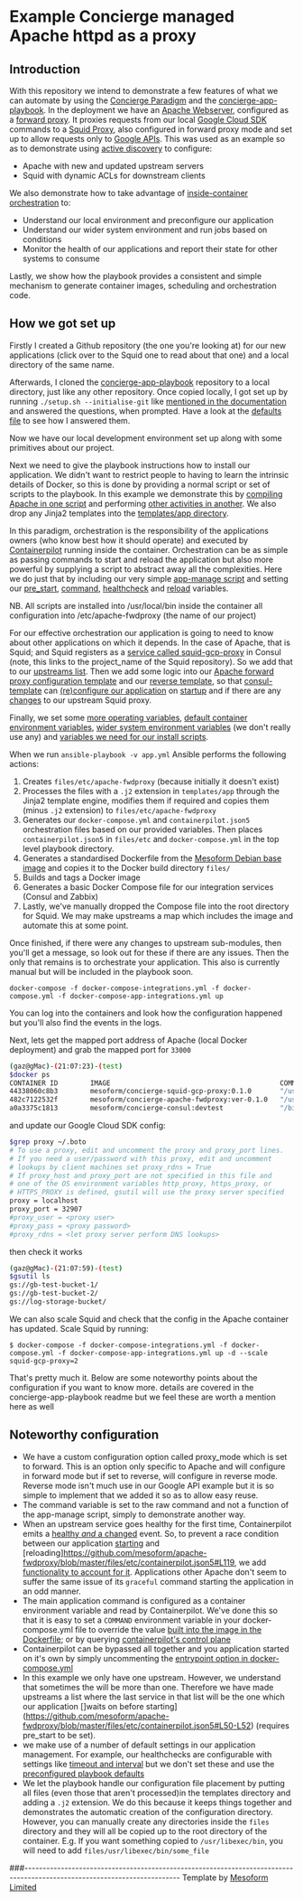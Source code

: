 # Example Concierge managed Apache httpd as a proxy

## Introduction
With this repository we intend to demonstrate a few features of what we can automate by using the 
[Concierge Paradigm](http://www.mesoform.com/blog-listing/info/the-concierge-paradigm) and the 
[concierge-app-playbook](https://github.com/mesoform/concierge-app-playbook).
In the deployment we have an [Apache Webserver](http://httpd.apache.org), configured as a 
[forward proxy](https://httpd.apache.org/docs/2.4/mod/mod_proxy.html#forwardreverse). It proxies requests from our local
 [Google Cloud SDK](https://cloud.google.com/sdk/) commands to a [Squid Proxy](http://squid-cache.org/), also configured in 
 forward proxy mode and set up to allow requests only to [Google APIs](https://cloud.google.com/apis/).
This was used as an example so as to demonstrate using [active discovery](https://containersummit.io/articles/active-vs-passive-discovery)
 to configure:
* Apache with new and updated upstream servers
* Squid with dynamic ACLs for downstream clients

We also demonstrate how to take advantage of [inside-container orchestration](http://autopilotpattern.io) to:
* Understand our local environment and preconfigure our application
* Understand our wider system environment and run jobs based on conditions
* Monitor the health of our applications and report their state for other systems to consume

Lastly, we show how the playbook provides a consistent and simple mechanism to generate container images, scheduling and 
orchestration code.

## How we got set up 
Firstly I created a Github repository (the one you're looking at) for our new applications (click over to the Squid one to read
 about that one) and a local directory of the same name. 

Afterwards, I cloned the [concierge-app-playbook](https://github.com/mesoform/concierge-app-playbook) repository to a local 
directory, just like any other repository. Once copied locally, I got set up by running `./setup.sh --initialise-git` like 
[mentioned in the documentation](https://github.com/mesoform/concierge-app-playbook#setting-up) and answered the questions, when
 prompted. Have a look at the [defaults file](https://github.com/mesoform/apache-fwdproxy/blob/master/defaults/main.yml) to see 
 how I answered them.

Now we have our local development environment set up along with some primitives about our project.

Next we need to give the playbook instructions how to install our application. We didn't want to restrict people to having to 
learn the intrinsic details of Docker, so this is done by providing a normal script or set of scripts to the playbook. In this 
example we demonstrate this by
[compiling Apache in one script](https://github.com/mesoform/apache-fwdproxy/blob/master/files/bin/compile.sh) and performing
[other activities in another](https://github.com/mesoform/apache-fwdproxy/blob/master/files/bin/install.sh). We 
also drop any Jinja2 templates into the [templates/app directory](https://github.com/mesoform/apache-fwdproxy/tree/master/templates/app).

In this paradigm, orchestration is the responsibility of the applications owners (who know best how it should operate) and 
executed by [Containerpilot](https://github.com/joyent/containerpilot) running inside the container. Orchestration can be as 
simple as passing commands to start and reload the application but also more powerful by supplying a script to abstract away all 
the complexities. Here we do just that by including our very simple 
[app-manage script](https://github.com/mesoform/apache-fwdproxy/blob/master/files/bin/app-manage) and setting our 
[pre_start](https://github.com/mesoform/apache-fwdproxy/blob/master/vars/main.yml#L25), 
[command](https://github.com/mesoform/apache-fwdproxy/blob/master/vars/main.yml#L27), 
[healthcheck](https://github.com/mesoform/apache-fwdproxy/blob/master/vars/main.yml#L24) and 
[reload](https://github.com/mesoform/apache-fwdproxy/blob/master/vars/main.yml#L28) variables.

NB. All scripts are installed into /usr/local/bin inside the container all configuration into /etc/apache-fwdproxy (the name of
our project)

For our effective orchestration our application is going to need to know about other applications on which it depends. In the 
case of Apache, that is Squid; and Squid registers as a 
[service called squid-gcp-proxy](https://github.com/mesoform/squid-gcp-proxy/blob/master/defaults/main.yml#L3) in Consul (note, 
this links to the project_name of the Squid repository). So we add that to our 
[upstreams list](https://github.com/mesoform/apache-fwdproxy/blob/master/vars/main.yml#L29). Then we add some logic into our 
[Apache forward proxy configuration template](https://github.com/mesoform/apache-fwdproxy/blob/master/templates/app/fwdproxy.conf.ctmpl.j2)
 and our [reverse template](https://github.com/mesoform/apache-fwdproxy/blob/master/templates/app/rvrsproxy.conf.ctmpl.j2), so 
 that [consul-template](https://github.com/hashicorp/consul-template) can 
 [(re)configure our application](https://github.com/mesoform/apache-fwdproxy/blob/master/files/bin/app-manage#L42) on 
 [startup](https://github.com/mesoform/apache-fwdproxy/blob/master/files/etc/containerpilot.json5#L49) and if there are any 
 [changes](https://github.com/mesoform/apache-fwdproxy/blob/master/files/etc/containerpilot.json5#L138) to our upstream Squid proxy. 

Finally, we set some [more operating variables](https://github.com/mesoform/apache-fwdproxy/blob/master/vars/main.yml#L16-L30),
[default container environment variables](https://github.com/mesoform/apache-fwdproxy/blob/master/vars/main.yml#L33), 
[wider system environment variables](https://github.com/mesoform/apache-fwdproxy/blob/master/vars/main.yml#L35) (we don't really use
any) and [variables we need for our install scripts](https://github.com/mesoform/apache-fwdproxy/blob/master/vars/main.yml#L9-L14).

When we run `ansible-playbook -v app.yml` Ansible performs the following actions:
1. Creates `files/etc/apache-fwdproxy` (because initially it doesn't exist)
1. Processes the files with a `.j2` extension in `templates/app` through the Jinja2 template engine, modifies them if required and 
copies them (minus `.j2` extension) to `files/etc/apache-fwdproxy`
1. Generates our `docker-compose.yml` and `containerpilot.json5` orchestration files based on our provided variables. Then places 
`containerpilot.json5` in `files/etc` and `docker-compose.yml` in the top level playbook directory.
1. Generates a standardised Dockerfile from the 
[Mesoform Debian base image](https://hub.docker.com/r/mesoform/concierge-debian-base-image/) and copies it to the Docker build 
directory `files/`
1. Builds and tags a Docker image
1. Generates a basic Docker Compose file for our integration services (Consul and Zabbix)
1. Lastly, we've manually dropped the Compose file into the root directory for Squid. We may make upstreams a map which includes 
the image and automate this at some point.

Once finished, if there were any changes to upstream sub-modules, then you'll get a message, so look out for these if there are
any issues. Then the only that remains is to orchestrate your application. This also is currently manual but will be included 
in the playbook soon.

```docker-compose -f docker-compose-integrations.yml -f docker-compose.yml -f docker-compose-app-integrations.yml up```

You can log into the containers and look how the configuration happened but you'll also find the events in the logs.

Next, lets get the mapped port address of Apache (local Docker deployment) and grab the mapped port for `33000`
```bash
(gaz@gMac)-(21:07:23)-(test)
$docker ps
CONTAINER ID        IMAGE                                          COMMAND                  CREATED             STATUS                    PORTS                                                                                                                                                                                                      NAMES
44338060c8b3        mesoform/concierge-squid-gcp-proxy:0.1.0       "/usr/local/bin/cont…"   29 seconds ago      Up 26 seconds (healthy)   3128/tcp, 10050/tcp                                                                                                                                                                                        apachefwdproxy_squid-gcp-proxy_1
482c7122532f        mesoform/concierge-apache-fwdproxy:ver-0.1.0   "/usr/local/bin/cont…"   29 seconds ago      Up 26 seconds (healthy)   0.0.0.0:32908->10050/tcp, 0.0.0.0:32907->33000/tcp                                                                                                                                                         apachefwdproxy_app_1
a0a3375c1813        mesoform/concierge-consul:devtest              "/bin/containerpilot…"   29 seconds ago      Up 27 seconds             53/tcp, 10050/tcp, 53/udp, 0.0.0.0:32906->8300/tcp, 0.0.0.0:32809->8301/udp, 0.0.0.0:32905->8301/tcp, 0.0.0.0:32808->8302/udp, 0.0.0.0:32904->8302/tcp, 0.0.0.0:32903->8400/tcp, 0.0.0.0:32902->8500/tcp   apachefwdproxy_consul_1
```

and update our Google Cloud SDK config:

```bash
$grep proxy ~/.boto 
# To use a proxy, edit and uncomment the proxy and proxy_port lines.
# If you need a user/password with this proxy, edit and uncomment
# lookups by client machines set proxy_rdns = True
# If proxy_host and proxy_port are not specified in this file and
# one of the OS environment variables http_proxy, https_proxy, or
# HTTPS_PROXY is defined, gsutil will use the proxy server specified
proxy = localhost
proxy_port = 32907
#proxy_user = <proxy user>
#proxy_pass = <proxy password>
#proxy_rdns = <let proxy server perform DNS lookups>
```

then check it works

```bash
(gaz@gMac)-(21:07:59)-(test)
$gsutil ls
gs://gb-test-bucket-1/
gs://gb-test-bucket-2/
gs://log-storage-bucket/
```

We can also scale Squid and check that the config in the Apache container has updated. Scale Squid by running:

```
$ docker-compose -f docker-compose-integrations.yml -f docker-compose.yml -f docker-compose-app-integrations.yml up -d --scale squid-gcp-proxy=2
``` 

That's pretty much it. Below are some noteworthy points about the configuration if you want to know more. details are covered 
in the concierge-app-playbook readme but we feel these are worth a mention here as well

## Noteworthy configuration 

* We have a custom configuration option called proxy_mode which is set to forward. This is an option only specific to Apache and
 will configure in forward mode but if set to reverse, will configure in reverse mode. Reverse mode isn't much use in our Google 
 API example but it is so simple to implement that we added it so as to allow easy reuse.
* The command variable is set to the raw command and not a function of the app-manage script, simply to demonstrate another way.
* When an upstream service goes healthy for the first time, Containerpilot emits a [healthy _and_ a 
changed](https://github.com/joyent/containerpilot/blob/master/docs/30-configuration/35-watches.md) event. So, to prevent a race 
condition between our application [starting](https://github.com/mesoform/apache-fwdproxy/blob/master/files/etc/containerpilot.json5#L48)
and [reloading]https://github.com/mesoform/apache-fwdproxy/blob/master/files/etc/containerpilot.json5#L119, we add [functionality
 to account for it](https://github.com/mesoform/apache-fwdproxy/blob/master/files/bin/app-manage#L27-L38).  Applications other 
 Apache don't seem to suffer the same issue of its `graceful` command starting the application in an odd manner.
* The main application command is configured as a container environment variable and read by Containerpilot. We've done this so 
that it is easy to set a `COMMAND` environment variable in your docker-compose.yml file to override the value [built into the
image in the Dockerfile](https://github.com/mesoform/apache-fwdproxy/blob/master/files/Dockerfile#L18); or by querying 
[containerpilot's control plane](https://github.com/joyent/containerpilot/blob/master/docs/30-configuration/37-control-plane.md#putenv-post-v3env)
* Containerpilot can be bypassed all together and you application started on it's own by simply uncommenting the [entrypoint
option in docker-compose.yml](https://github.com/mesoform/apache-fwdproxy/blob/master/docker-compose.yml#L32)
* In this example we only have one upstream. However, we understand that sometimes the will be more than one. Therefore we have 
made upstreams a list where the last service in that list will be the one which our application []waits on before 
starting](https://github.com/mesoform/apache-fwdproxy/blob/master/files/etc/containerpilot.json5#L50-L52) (requires pre_start to
be set).
* we make use of a number of default settings in our application management. For example, our healthchecks are configurable with
settings like [timeout and interval](https://github.com/mesoform/concierge-app-playbook/blob/master/vars/main.yml#L6-L8) but we 
don't set these and use the [preconfigured playbook defaults](https://github.com/mesoform/create-concierge-app/blob/master/defaults/main.yml#L8-L10)
* We let the playbook handle our configuration file placement by putting all files (even those that aren't processed)in the 
templates directory and adding a `.j2` extension. We do this because it keeps things together and demonstrates the automatic
creation of the configuration directory. However, you can manually create any directories inside the `files` directory and they
will all be copied up to the root directory of the container. E.g. If you want something copied to `/usr/libexec/bin`, you will
need to add `files/usr/libexec/bin/some_file`

###-------------------------------------------------------------------------------------------------------------------------
Template by [Mesoform Limited](http://www.mesoform.com)